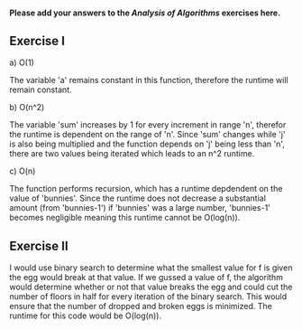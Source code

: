 #### Please add your answers to the ***Analysis of  Algorithms*** exercises here.

## Exercise I

a) O(1)

The variable 'a' remains constant in this function,
therefore the runtime will remain constant.

b) O(n^2)

The variable 'sum' increases by 1 for every increment in range 'n', therefor the runtime is dependent on the range of 'n'. Since 'sum' changes while 'j' is also being multiplied and the function depends on 'j' being less than 'n', there are two values being iterated which leads to an n^2 runtime. 

c) O(n)

The function performs recursion, which has a runtime depdendent on the value of 'bunnies'. Since the runtime does not decrease a substantial amount (from 'bunnies-1') if 'bunnies' was a large number, 'bunnies-1' becomes negligible meaning this runtime cannot be O(log(n)).

## Exercise II

I would use binary search to determine what the smallest value for f is given the egg would break at that value. If we gussed a value of f, the algorithm would determine whether or not that value breaks the egg and could cut the number of floors in half for every iteration of the binary search. This would ensure that the number of dropped and broken eggs is minimized. The runtime for this code would be O(log(n)).
